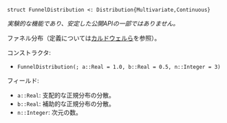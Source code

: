```
struct FunnelDistribution <: Distribution{Multivariate,Continuous}
```

*実験的な機能であり、安定した公開APIの一部ではありません。*

ファネル分布（定義については[カルドウェルら](https://arxiv.org/abs/1808.08051)を参照）。

コンストラクタ:

  * `FunnelDistribution(; a::Real = 1.0, b::Real = 0.5, n::Integer = 3)`

フィールド:

  * `a::Real`: 支配的な正規分布の分散。
  * `b::Real`: 補助的な正規分布の分散。
  * `n::Integer`: 次元の数。
